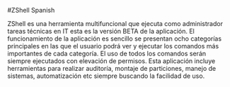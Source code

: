 #ZShell Spanish

ZShell es una herramienta multifuncional que ejecuta como administrador tareas técnicas en IT esta es la versión BETA de la aplicación. El funcionamiento de la aplicación es sencillo se presentan ocho categorías principales en las que el usuario podrá ver y ejecutar los comandos más importantes de cada categoría. El uso de todos los comandos serán siempre ejecutados con elevación de permisos. Esta aplicación incluye herramientas para realizar auditoría, montaje de particiones, manejo de sistemas, automatización etc siempre buscando la facilidad de uso.

